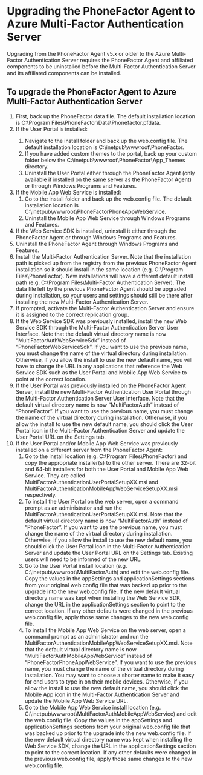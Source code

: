 <properties 
	pageTitle="Upgrading the PhoneFactor Agent to Azure Multi-Factor Authentication Server" 
	description="This document describes how to get started with Azure MFA Server and how to upgrade from the older phonefactor agent." 
	services="multi-factor-authentication" 
	documentationCenter="" 
	authors="billmath" 
	manager="stevenpo" 
	editor="curtland"/>

<tags 
	ms.service="multi-factor-authentication" 
	ms.date="08/04/2016" 
	wacn.date=""/>

# Upgrading the PhoneFactor Agent to Azure Multi-Factor Authentication Server

Upgrading from the PhoneFactor Agent v5.x or older to the Azure Multi-Factor Authentication Server requires the PhoneFactor Agent and affiliated components to be uninstalled before the Multi-Factor Authentication Server and its affiliated components can be installed. 

## To upgrade the PhoneFactor Agent to Azure Multi-Factor Authentication Server
<ol>
<li>First, back up the PhoneFactor data file. The default installation location is C:\Program Files\PhoneFactor\Data\Phonefactor.pfdata.


<li>If the User Portal is installed:</li>
<ol>
<li>Navigate to the install folder and back up the web.config file. The default installation location is C:\inetpub\wwwroot\PhoneFactor.</li>


<li>If you have added custom themes to the portal, back up your custom folder below the C:\inetpub\wwwroot\PhoneFactor\App_Themes directory.</li>


<li>Uninstall the User Portal either through the PhoneFactor Agent (only available if installed on the same server as the PhoneFactor Agent) or through Windows Programs and Features.</li></ol>




<li>If the Mobile App Web Service is installed:
<ol>
<li>Go to the install folder and back up the web.config file. The default installation location is C:\inetpub\wwwroot\PhoneFactorPhoneAppWebService.</li>
<li>Uninstall the Mobile App Web Service through Windows Programs and Features.</li></ol>

<li>If the Web Service SDK is installed, uninstall it either through the PhoneFactor Agent or through Windows Programs and Features.

<li>Uninstall the PhoneFactor Agent through Windows Programs and Features.

<li>Install the Multi-Factor Authentication Server. Note that the installation path is picked up from the registry from the previous PhoneFactor Agent installation so it should install in the same location (e.g. C:\Program Files\PhoneFactor). New installations will have a different default install path (e.g. C:\Program Files\Multi-Factor Authentication Server). The data file left by the previous PhoneFactor Agent should be upgraded during installation, so your users and settings should still be there after installing the new Multi-Factor Authentication Server.

<li>If prompted, activate the Multi-Factor Authentication Server and ensure it is assigned to the correct replication group.

<li>If the Web Service SDK was previously installed, install the new Web Service SDK through the Multi-Factor Authentication Server User Interface. Note that the default virtual directory name is now “MultiFactorAuthWebServiceSdk” instead of “PhoneFactorWebServiceSdk”. If you want to use the previous name, you must change the name of the virtual directory during installation. Otherwise, if you allow the install to use the new default name, you will have to change the URL in any applications that reference the Web Service SDK such as the User Portal and Mobile App Web Service to point at the correct location.

<li>If the User Portal was previously installed on the PhoneFactor Agent Server, install the new Multi-Factor Authentication User Portal through the Multi-Factor Authentication Server User Interface. Note that the default virtual directory name is now “MultiFactorAuth” instead of “PhoneFactor”. If you want to use the previous name, you must change the name of the virtual directory during installation. Otherwise, if you allow the install to use the new default name, you should click the User Portal icon in the Multi-Factor Authentication Server and update the User Portal URL on the Settings tab. 

<li>If the User Portal and/or Mobile App Web Service was previously installed on a different server from the PhoneFactor Agent:
<ol>
<li>Go to the install location (e.g. C:\Program Files\PhoneFactor) and copy the appropriate installer(s) to the other server. There are 32-bit and 64-bit installers for both the User Portal and Mobile App Web Service. They are called MultiFactorAuthenticationUserPortalSetupXX.msi and MultiFactorAuthenticationMobileAppWebServiceSetupXX.msi respectively.</li>
<li>To install the User Portal on the web server, open a command prompt as an administrator and run the MultiFactorAuthenticationUserPortalSetupXX.msi. Note that the default virtual directory name is now “MultiFactorAuth” instead of “PhoneFactor”. If you want to use the previous name, you must change the name of the virtual directory during installation. Otherwise, if you allow the install to use the new default name, you should click the User Portal icon in the Multi-Factor Authentication Server and update the User Portal URL on the Settings tab. Existing users will need to be informed of the new URL.</li>
<li>Go to the User Portal install location (e.g. C:\inetpub\wwwroot\MultiFactorAuth) and edit the web.config file. Copy the values in the appSettings and applicationSettings sections from your original web.config file that was backed up prior to the upgrade into the new web.config file. If the new default virtual directory name was kept when installing the Web Service SDK, change the URL in the applicationSettings section to point to the correct location. If any other defaults were changed in the previous web.config file, apply those same changes to the new web.config file.</li>
<li>To install the Mobile App Web Service on the web server, open a command prompt as an administrator and run the MultiFactorAuthenticationMobileAppWebServiceSetupXX.msi. Note that the default virtual directory name is now “MultiFactorAuthMobileAppWebService” instead of “PhoneFactorPhoneAppWebService”. If you want to use the previous name, you must change the name of the virtual directory during installation. You may want to choose a shorter name to make it easy for end users to type in on their mobile devices. Otherwise, if you allow the install to use the new default name, you should click the Mobile App icon in the Multi-Factor Authentication Server and update the Mobile App Web Service URL.</li>
<li>Go to the Mobile App Web Service install location (e.g. C:\inetpub\wwwroot\MultiFactorAuthMobileAppWebService) and edit the web.config file. Copy the values in the appSettings and applicationSettings sections from your original web.config file that was backed up prior to the upgrade into the new web.config file. If the new default virtual directory name was kept when installing the Web Service SDK, change the URL in the applicationSettings section to point to the correct location. If any other defaults were changed in the previous web.config file, apply those same changes to the new web.config file.</li></ol>


 


 
